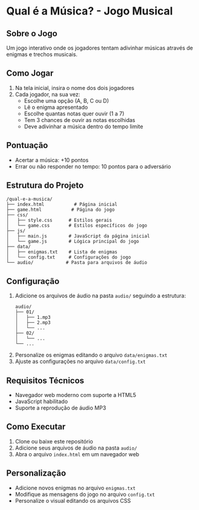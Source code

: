 # Qual é a Música? - Jogo Musical

## Sobre o Jogo
Um jogo interativo onde os jogadores tentam adivinhar músicas através de enigmas e trechos musicais.

## Como Jogar
1. Na tela inicial, insira o nome dos dois jogadores
2. Cada jogador, na sua vez:
   - Escolhe uma opção (A, B, C ou D)
   - Lê o enigma apresentado
   - Escolhe quantas notas quer ouvir (1 a 7)
   - Tem 3 chances de ouvir as notas escolhidas
   - Deve adivinhar a música dentro do tempo limite

## Pontuação
- Acertar a música: +10 pontos
- Errar ou não responder no tempo: 10 pontos para o adversário

## Estrutura do Projeto
```
/qual-e-a-musica/
├── index.html           # Página inicial
├── game.html           # Página do jogo
├── css/
│   ├── style.css      # Estilos gerais
│   └── game.css       # Estilos específicos do jogo
├── js/
│   ├── main.js        # JavaScript da página inicial
│   └── game.js        # Lógica principal do jogo
├── data/
│   ├── enigmas.txt    # Lista de enigmas
│   └── config.txt     # Configurações do jogo
└── audio/            # Pasta para arquivos de áudio
```

## Configuração
1. Adicione os arquivos de áudio na pasta `audio/` seguindo a estrutura:
   ```
   audio/
   ├── 01/
   │   ├── 1.mp3
   │   ├── 2.mp3
   │   └── ...
   ├── 02/
   │   └── ...
   └── ...
   ```
2. Personalize os enigmas editando o arquivo `data/enigmas.txt`
3. Ajuste as configurações no arquivo `data/config.txt`

## Requisitos Técnicos
- Navegador web moderno com suporte a HTML5
- JavaScript habilitado
- Suporte a reprodução de áudio MP3

## Como Executar
1. Clone ou baixe este repositório
2. Adicione seus arquivos de áudio na pasta `audio/`
3. Abra o arquivo `index.html` em um navegador web

## Personalização
- Adicione novos enigmas no arquivo `enigmas.txt`
- Modifique as mensagens do jogo no arquivo `config.txt`
- Personalize o visual editando os arquivos CSS